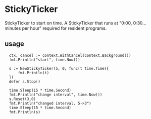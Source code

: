 # StickyTicker
  StickyTicker to start on time.
  A StickyTicker that runs at "0:00,  0:30... minutes per hour" required for resident programs.

## usage
  ```
	ctx, cancel := context.WithCancel(context.Background())
	fmt.Println("start", time.Now())
	
	s := NewStickyTicker(5, 0, func(t time.Time){
		fmt.Println(t)
	})
	defer s.Stop()

	time.Sleep(15 * time.Second)
	fmt.Println("change interval", time.Now())
	s.Reset(3,0)
	fmt.Println("changed interval. 5->3")
	time.Sleep(15 * time.Second)
	fmt.Println(s)

  ```  
